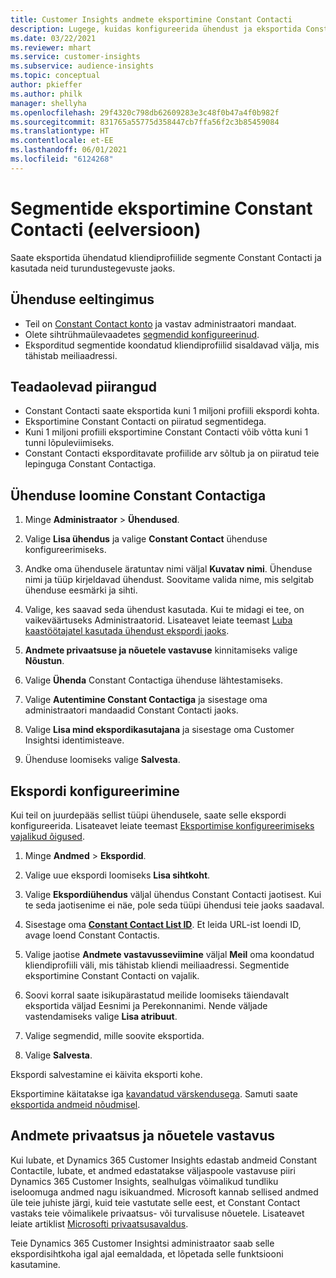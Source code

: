 ```yaml
---
title: Customer Insights andmete eksportimine Constant Contacti
description: Lugege, kuidas konfigureerida ühendust ja eksportida Constant Contacti.
ms.date: 03/22/2021
ms.reviewer: mhart
ms.service: customer-insights
ms.subservice: audience-insights
ms.topic: conceptual
author: pkieffer
ms.author: philk
manager: shellyha
ms.openlocfilehash: 29f4320c798db62609283e3c48f0b47a4f0b982f
ms.sourcegitcommit: 831765a55775d358447cb7ffa56f2c3b85459084
ms.translationtype: HT
ms.contentlocale: et-EE
ms.lasthandoff: 06/01/2021
ms.locfileid: "6124268"
---
```

# <a name="export-segments-to-constant-contact-preview"></a>Segmentide eksportimine Constant Contacti (eelversioon)

Saate eksportida ühendatud kliendiprofiilide segmente Constant Contacti ja kasutada neid turundustegevuste jaoks. 

## <a name="prerequisites-for-a-connection"></a>Ühenduse eeltingimus

-   Teil on [Constant Contact konto](https://www.constantcontact.com/account-home) ja vastav administraatori mandaat.
-   Olete sihtrühmaülevaadetes [segmendid konfigureerinud](segments.md).
-   Eksporditud segmentide koondatud kliendiprofiilid sisaldavad välja, mis tähistab meiliaadressi.

## <a name="known-limitations"></a>Teadaolevad piirangud

- Constant Contacti saate eksportida kuni 1 miljoni profiili ekspordi kohta.
- Eksportimine Constant Contacti on piiratud segmentidega.
- Kuni 1 miljoni profiili eksportimine Constant Contacti võib võtta kuni 1 tunni lõpuleviimiseks. 
- Constant Contacti eksporditavate profiilide arv sõltub ja on piiratud teie lepinguga Constant Contactiga.

## <a name="set-up-connection-to-constant-contact"></a>Ühenduse loomine Constant Contactiga

1. Minge **Administraator** > **Ühendused**.

1. Valige **Lisa ühendus** ja valige **Constant Contact** ühenduse konfigureerimiseks.

1. Andke oma ühendusele äratuntav nimi väljal **Kuvatav nimi**. Ühenduse nimi ja tüüp kirjeldavad ühendust. Soovitame valida nime, mis selgitab ühenduse eesmärki ja sihti.

1. Valige, kes saavad seda ühendust kasutada. Kui te midagi ei tee, on vaikeväärtuseks Administraatorid. Lisateavet leiate teemast [Luba kaastöötajatel kasutada ühendust ekspordi jaoks](connections.md#allow-contributors-to-use-a-connection-for-exports).

1. **Andmete privaatsuse ja nõuetele vastavuse** kinnitamiseks valige **Nõustun**.

1. Valige **Ühenda** Constant Contactiga ühenduse lähtestamiseks.

1. Valige **Autentimine Constant Contactiga** ja sisestage oma administraatori mandaadid Constant Contacti jaoks. 

1. Valige **Lisa mind ekspordikasutajana** ja sisestage oma Customer Insightsi identimisteave.

1. Ühenduse loomiseks valige **Salvesta**.

## <a name="configure-an-export"></a>Ekspordi konfigureerimine

Kui teil on juurdepääs sellist tüüpi ühendusele, saate selle ekspordi konfigureerida. Lisateavet leiate teemast [Eksportimise konfigureerimiseks vajalikud õigused](export-destinations.md#set-up-a-new-export).

1. Minge **Andmed** > **Ekspordid**.

1. Valige uue ekspordi loomiseks **Lisa sihtkoht**.

1. Valige **Ekspordiühendus** väljal ühendus Constant Contacti jaotisest. Kui te seda jaotisenime ei näe, pole seda tüüpi ühendusi teie jaoks saadaval.

1. Sisestage oma [**Constant Contact List ID**](https://app.constantcontact.com/pages/contacts/ui#lists). Et leida URL-ist loendi ID, avage loend Constant Contactis.

1. Valige jaotise **Andmete vastavusseviimine** väljal **Meil** oma koondatud kliendiprofiili väli, mis tähistab kliendi meiliaadressi. Segmentide eksportimine Constant Contacti on vajalik.

1. Soovi korral saate isikupärastatud meilide loomiseks täiendavalt eksportida väljad Eesnimi ja Perekonnanimi. Nende väljade vastendamiseks valige **Lisa atribuut**.

1. Valige segmendid, mille soovite eksportida.

1. Valige **Salvesta**.

Ekspordi salvestamine ei käivita eksporti kohe.

Eksportimine käitatakse iga [kavandatud värskendusega](system.md#schedule-tab). Samuti saate [eksportida andmeid nõudmisel](export-destinations.md#run-exports-on-demand). 


## <a name="data-privacy-and-compliance"></a>Andmete privaatsus ja nõuetele vastavus

Kui lubate, et Dynamics 365 Customer Insights edastab andmeid Constant Contactile, lubate, et andmed edastatakse väljaspoole vastavuse piiri Dynamics 365 Customer Insights, sealhulgas võimalikud tundliku iseloomuga andmed nagu isikuandmed. Microsoft kannab sellised andmed üle teie juhiste järgi, kuid teie vastutate selle eest, et Constant Contact vastaks teie võimalikele privaatsus- või turvalisuse nõuetele. Lisateavet leiate artiklist [Microsofti privaatsusavaldus](https://go.microsoft.com/fwlink/?linkid=396732).

Teie Dynamics 365 Customer Insightsi administraator saab selle ekspordisihtkoha igal ajal eemaldada, et lõpetada selle funktsiooni kasutamine.
